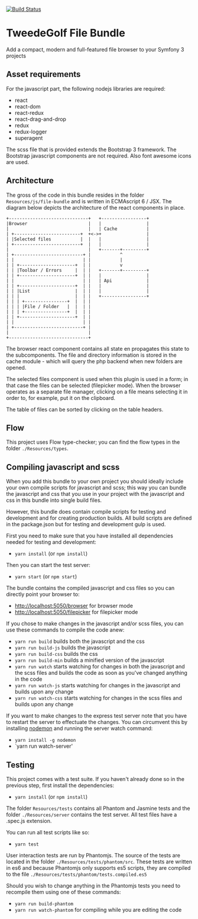 [![Build Status](https://travis-ci.org/tweedegolf/file-bundle.svg?branch=redux)](https://travis-ci.org/tweedegolf/file-bundle)

# TweedeGolf File Bundle

Add a compact, modern and full-featured file browser to your Symfony 3 projects

## Asset requirements

For the javascript part, the following nodejs libraries are required:

- react
- react-dom
- react-redux
- react-drag-and-drop
- redux
- redux-logger
- superagent

The scss file that is provided extends the Bootstrap 3 framework. The Bootstrap javascript components are not required. Also font awesome icons are used.


## Architecture

The gross of the code in this bundle resides in the folder `Resources/js/file-bundle` and is written
in ECMAscript 6 / JSX. The diagram below depicts the architecture of the react components in place.

    +------------------------------+   +-----------------+
    |Browser                       |   |                 |
    |                              |   | Cache           |
    | +-------------------------+  +<->+                 |
    | |Selected files           |  |   |                 |
    | +-------------------------+  |   |                 |
    |                              |   +-------+---------+
    | +--------------------------+ |           ^
    | |                          | |           |
    | | +---------------------+  | |           v
    | | |Toolbar / Errors     |  | |   +-------+---------+
    | | +---------------------+  | |   |                 |
    | |                          | |   | Api             |
    | | +---------------------+  | |   |                 |
    | | |List                 |  | |   |                 |
    | | |                     |  | |   +-----------------+
    | | | +----------------+  |  | |
    | | | |File / Folder   |  |  | |
    | | | +----------------+  |  | |
    | | +---------------------+  | |
    | |                          | |
    | +--------------------------+ |
    |                              |
    +------------------------------+

The browser react component contains all state en propagates this state to the subcomponents. The file and directory information is stored in the cache module - which will query the php backend when new folders are opened.

The selected files component is used when this plugin is used in a form; in that case the files can be selected (filepicker mode). When the browser operates as a separate file manager, clicking on a file means selecting it in order to, for example, put it on the clipboard.

The table of files can be sorted by clicking on the table headers.


## Flow

This project uses Flow type-checker; you can find the flow types in the folder `./Resources/types`.



## Compiling javascript and scss

When you add this bundle to your own project you should ideally include your own compile scripts for javascript and scss; this way you can bundle the javascript and css that you use in your project with the javascript and css in this bundle into single build files.

However, this bundle does contain compile scripts for testing and development and for creating production builds. All build scripts are defined in the package.json but for testing and development gulp is used.

First you need to make sure that you have installed all dependencies needed for testing and development:

 - `yarn install` (or `npm install`)

Then you can start the test server:

 - `yarn start` (or `npm start`)


The bundle contains the compiled javascript and css files so you can directly point your browser to:

 - [http://localhost:5050/browser](http://localhost:5050/browser) for browser mode
 - [http://localhost:5050/filepicker](http://localhost:5050/filepicker) for filepicker mode

If you chose to make changes in the javascript and/or scss files, you can use these commands to compile the code anew:

 - `yarn run build` builds both the javascript and the css
 - `yarn run build-js` builds the javascript
 - `yarn run build-css` builds the css
 - `yarn run build-min` builds a minified version of the javascript
 - `yarn run watch` starts watching for changes in both the javascript and the scss files and builds the code as soon as you've changed anything in the code
 - `yarn run watch-js` starts watching for changes in the javascript and builds upon any change
 - `yarn run watch-css` starts watching for changes in the scss files and builds upon any change

If you want to make changes to the express test server note that you have to restart the server to effectuate the changes. You can circumvent this by installing [nodemon](https://nodemon.io) and running the server watch command:

 - `yarn install -g nodemon`
 - `yarn run watch-server'


## Testing

This project comes with a test suite. If you haven't already done so in the previous step, first install the dependencies:

 - `yarn install` (or `npm install`)

The folder `Resources/tests` contains all Phantom and Jasmine tests and the folder `./Resources/server` contains the test server. All test files have a .spec.js extension.

You can run all test scripts like so:

 - `yarn test`


User interaction tests are run by Phantomjs. The source of the tests are located in the folder `./Resources/tests/phantom/src`. These tests are written in es6 and because Phantomjs only supports es5 scripts, they are compiled to the file `./Resources/tests/phantom/tests.compiled.es5`

Should you wish to change anything in the Phantomjs tests you need to recompile them using one of these commands:

 - `yarn run build-phantom`
 - `yarn run watch-phantom` for compiling while you are editing the code
